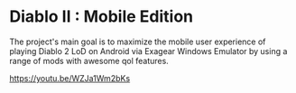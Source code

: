 # Diablo II : Mobile Edition
The project's main goal is to maximize the mobile user experience of playing Diablo 2 LoD on Android via Exagear Windows Emulator by using a range of mods with awesome qol features. 

https://youtu.be/WZJa1Wm2bKs
